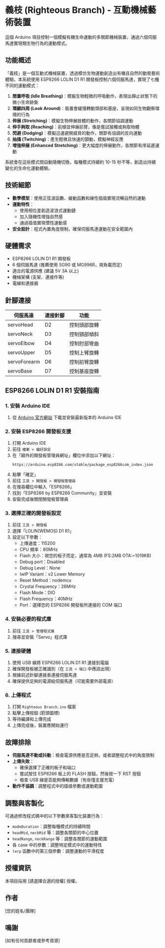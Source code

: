 # 義枝 (Righteous Branch) - 互動機械藝術裝置

這個 Arduino 項目控制一個模擬有機生命運動的多關節機械裝置，通過六個伺服馬達實現類生物行為的運動模式。


## 功能概述

「義枝」是一個互動式機械裝置，透過模仿生物運動創造出有機且自然的動態藝術體驗。本系統使用 ESP8266 LOLIN D1 R1 開發板控制六個伺服馬達，實現了七種不同的運動模式：

1. **閒置呼吸 (Idle Breathing)**：模擬生物輕微的呼吸動作，表現出靜止狀態下的微小生命跡象
2. **環顧四周 (Look Around)**：裝置會緩慢轉動頭部和基座，呈現如同生物觀察環境的行為
3. **伸展 (Stretching)**：模擬生物伸展肢體的動作，各關節協調運動
4. **伸手夠取 (Reaching)**：前傾並伸展前臂，像是嘗試接觸或夠取物體
5. **閃避 (Dodging)**：模擬迅速避開威脅的動作，關節有協調的反向運動
6. **抽搐 (Twitching)**：產生輕微且快速的顫動，模擬神經反應
7. **增強伸展 (Enhanced Stretching)**：更大幅度的伸展動作，各關節有序延遲運動

系統會在這些模式間自動隨機切換，每種模式持續約 10-15 秒不等，創造出持續變化的生命化運動體驗。

## 技術細節

- **數學模型**：使用正弦波函數、緩動函數和線性插值實現流暢自然的運動
- **運動特性**：
  - 使用相位差創造波浪式運動鏈
  - 加入隨機性增強自然感
  - 通過插值實現慣性運動感
- **安全設計**：程式內置角度限制，確保伺服馬達運動在安全範圍內

## 硬體需求

- ESP8266 LOLIN D1 R1 開發板
- 6 個伺服馬達 (推薦使用 SG90 或 MG996R，視負載而定)
- 適合的電源供應 (建議 5V 3A 以上)
- 機械架構 (支架、連接件等)
- 電線和連接器

## 針腳連接

| 伺服馬達 | 連接針腳 | 功能                |
|----------|----------|-------------------|
| servoHead    | D2       | 控制頭部旋轉        |
| servoNeck    | D3       | 控制頸部傾斜        |
| servoElbow   | D4       | 控制肘部彎曲        |
| servoUpper   | D5       | 控制上臂旋轉        |
| servoForearm | D6       | 控制前臂旋轉        |
| servoBase    | D7       | 控制基座旋轉        |

## ESP8266 LOLIN D1 R1 安裝指南

### 1. 安裝 Arduino IDE

1. 從 [Arduino 官方網站](https://www.arduino.cc/en/software) 下載並安裝最新版本的 Arduino IDE

### 2. 安裝 ESP8266 開發板支援

1. 打開 Arduino IDE
2. 前往 `檔案 > 偏好設定`
3. 在「額外的開發板管理員網址」欄位中添加以下網址：
   ```
   https://arduino.esp8266.com/stable/package_esp8266com_index.json
   ```
4. 點擊「確定」
5. 前往 `工具 > 開發板 > 開發板管理員`
6. 在搜尋欄位中輸入「ESP8266」
7. 找到「ESP8266 by ESP8266 Community」並安裝
8. 安裝完成後關閉開發板管理員

### 3. 選擇正確的開發板設定

1. 前往 `工具 > 開發板`
2. 選擇「LOLIN(WEMOS) D1 R1」
3. 設定以下參數：
   - 上傳速度：115200
   - CPU 頻率：80MHz
   - Flash 大小：視您的板子而定，通常為 4MB (FS:2MB OTA:~1019KB)
   - Debug port：Disabled
   - Debug Level：None
   - IwIP Variant：v2 Lower Memory
   - Reset Method：nodemcu
   - Crystal Frequency：26MHz
   - Flash Mode：DIO
   - Flash Frequency：40MHz
   - Port：選擇您的 ESP8266 開發板所連接的 COM 端口

### 4. 安裝必要的程式庫

1. 前往 `工具 > 管理程式庫`
2. 搜尋並安裝「Servo」程式庫

### 5. 連接硬體

1. 使用 USB 線將 ESP8266 LOLIN D1 R1 連接到電腦
2. 確保開發板被正確識別（在 `工具 > 端口` 中應該出現）
3. 根據前述針腳連接表連接伺服馬達
4. 確保提供足夠的電源給伺服馬達（可能需要外部電源）

### 6. 上傳程式

1. 打開 `Righteous Branch.ino` 檔案
2. 點擊上傳按鈕 (箭頭圖標)
3. 等待編譯和上傳完成
4. 上傳完成後，裝置應開始運行

## 故障排除

- **伺服馬達不動或抖動**：檢查電源供應是否足夠，或者調整程式中的角度限制
- **上傳失敗**：
  - 確保選擇了正確的板子和端口
  - 嘗試按住 ESP8266 板上的 FLASH 按鈕，然後按一下 RST 按鈕
  - 檢查 USB 線是否能夠傳輸數據（有些僅支援充電）
- **動作不協調**：調整程式中的插值參數或運動範圍

## 調整與客製化

可通過修改程式碼中的以下參數來客製化裝置行為：

- `modeDuration`：調整每種模式的持續時間
- `headMid`, `neckMid` 等：調整各關節的中心位置
- `headRange`, `neckRange` 等：調整各關節的運動範圍
- 各 case 中的參數：調整特定模式中的運動特性
- `lerp` 函數中的第三個參數：調整運動的平滑程度

## 授權資訊

本項目採用 [請選擇合適的授權] 授權。

## 作者

[您的姓名/團隊]

## 鳴謝

[如有任何貢獻者或參考資源]
